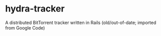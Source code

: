 hydra-tracker
=============

A distributed BitTorrent tracker written in Rails (old/out-of-date; imported from Google Code)
